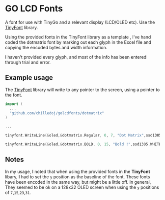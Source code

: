 # GO LCD Fonts

A font for use with TinyGo and a relevant display (LCD/OLED etc). Use the [TinyFont](tinygo.org/x/tinyfont) library.

Using the provided fonts in the TinyFont library as a template [](https://pkg.go.dev/tinygo.org/x/tinyfont#section-directories), I've hand coded the dotmatrix font by marking out each glyph in the Excel file and copying the encoded bytes and width information.

I haven't provided every glyph, and most of the info has been entered through trial and error.

## Example usage
The [TinyFont](tinygo.org/x/tinyfont) library will write to any pointer to the screen, using a pointer to the font.

```go
import (
  ...
  "github.com/chilledoj/golcdfonts/dotmatrix"
)

...

tinyfont.WriteLine(&oled,&dotmatrix.Regular, 0, 7, "Dot Matrix",ssd1305.WHITE)

tinyfont.WriteLine(&oled,&dotmatrix.BOLD, 0, 15, "Bold !",ssd1305.WHITE)
```

## Notes
In my usage, I noted that when using the provided fonts in the __TinyFont__ libary, I had to set the `y` position as the baseline of the font. These fonts have been encoded in the same way, but might be a little off. In general, They seemed to be ok on a 128x32 OLED screen when using the `y` positions of `7`,`15`,`23`,`31`.

